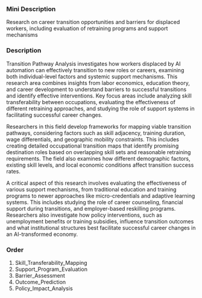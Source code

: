 ### Mini Description

Research on career transition opportunities and barriers for displaced workers, including evaluation of retraining programs and support mechanisms

### Description

Transition Pathway Analysis investigates how workers displaced by AI automation can effectively transition to new roles or careers, examining both individual-level factors and systemic support mechanisms. This research area combines insights from labor economics, education theory, and career development to understand barriers to successful transitions and identify effective interventions. Key focus areas include analyzing skill transferability between occupations, evaluating the effectiveness of different retraining approaches, and studying the role of support systems in facilitating successful career changes.

Researchers in this field develop frameworks for mapping viable transition pathways, considering factors such as skill adjacency, training duration, wage differentials, and geographic mobility constraints. This includes creating detailed occupational transition maps that identify promising destination roles based on overlapping skill sets and reasonable retraining requirements. The field also examines how different demographic factors, existing skill levels, and local economic conditions affect transition success rates.

A critical aspect of this research involves evaluating the effectiveness of various support mechanisms, from traditional education and training programs to newer approaches like micro-credentials and adaptive learning systems. This includes studying the role of career counseling, financial support during transitions, and employer-based reskilling programs. Researchers also investigate how policy interventions, such as unemployment benefits or training subsidies, influence transition outcomes and what institutional structures best facilitate successful career changes in an AI-transformed economy.

### Order

1. Skill_Transferability_Mapping
2. Support_Program_Evaluation
3. Barrier_Assessment
4. Outcome_Prediction
5. Policy_Impact_Analysis
